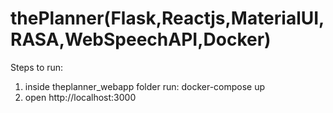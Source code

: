 # thePlanner(Flask,Reactjs,MaterialUI,RASA,WebSpeechAPI,Docker)
 Steps to run:
 1) inside theplanner_webapp folder run: docker-compose up
 2) open http://localhost:3000
 
 
